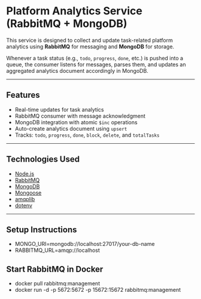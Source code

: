 <!-- @format -->

# Platform Analytics Service (RabbitMQ + MongoDB)

This service is designed to collect and update task-related platform analytics using **RabbitMQ** for messaging and **MongoDB** for storage.

Whenever a task status (e.g., `todo`, `progress`, `done`, etc.) is pushed into a queue, the consumer listens for messages, parses them, and updates an aggregated analytics document accordingly in MongoDB.

---

## Features

- Real-time updates for task analytics
- RabbitMQ consumer with message acknowledgment
- MongoDB integration with atomic `$inc` operations
- Auto-create analytics document using `upsert`
- Tracks: `todo`, `progress`, `done`, `block`, `delete`, and `totalTasks`

---

## Technologies Used

- [Node.js](https://nodejs.org/)
- [RabbitMQ](https://www.rabbitmq.com/)
- [MongoDB](https://www.mongodb.com/)
- [Mongoose](https://mongoosejs.com/)
- [amqplib](https://www.npmjs.com/package/amqplib)
- [dotenv](https://www.npmjs.com/package/dotenv)

---

## Setup Instructions

* MONGO_URI=mongodb://localhost:27017/your-db-name
* RABBITMQ_URL=amqp://localhost

## Start RabbitMQ in Docker

* docker pull rabbitmq:management
* docker run -d -p 5672:5672 -p 15672:15672 rabbitmq:management
